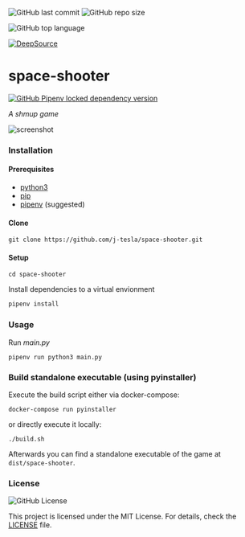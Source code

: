 ![GitHub last commit](https://img.shields.io/github/last-commit/j-tesla/space-shooter)
![GitHub repo size](https://img.shields.io/github/repo-size/j-tesla/space-shooter)

![GitHub top language](https://img.shields.io/github/languages/top/j-tesla/space-shooter?color=yellow-green)

[![DeepSource](https://deepsource.io/gh/j-tesla/space-shooter.svg/?label=active+issues&show_trend=true)](https://deepsource.io/gh/j-tesla/space-shooter/?ref=repository-badge)

# space-shooter

[![GitHub Pipenv locked dependency version](https://img.shields.io/github/pipenv/locked/dependency-version/j-tesla/space-shooter/pygame?color=yellow)
](https://github.com/pygame/pygame)

*A *shmup* game*

<img src="space-shooter.png" alt="screenshot"></img>

### Installation

#### Prerequisites

+ [python3](https://www.python.org/downloads/) 
+ [pip](https://pip.pypa.io/en/stable/installing/)
+ [pipenv](https://pipenv-fork.readthedocs.io/en/latest/install.html#installing-pipenv) (suggested)

#### Clone

```shell script
git clone https://github.com/j-tesla/space-shooter.git
```

#### Setup

```shell script
cd space-shooter
```
Install dependencies to a virtual envionment
```sh
pipenv install
```

### Usage

Run *main.py*
```shell script
pipenv run python3 main.py
```

### Build standalone executable (using pyinstaller)

Execute the build script either via docker-compose:
```shell script
docker-compose run pyinstaller
```
or directly execute it locally:
```shell script
./build.sh
```

Afterwards you can find a standalone executable of the game at `dist/space-shooter`.

### License

![GitHub License](https://img.shields.io/github/license/j-tesla/space-shooter)

This project is licensed under the MIT License. For details, check the [LICENSE](LICENSE) file.
